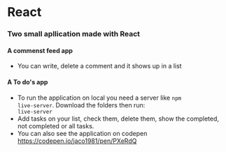 # React
### Two small apllication made with React
#### A commenst feed app
* You can write, delete a comment and it shows up in a list

#### A To do's app
* To run the application on local you need a server like <code>npm live-server</code>. Download the folders then run: <code> live-server</code>
* Add tasks on your list, check them, delete them, show the completed, not completed or all tasks. 
* You can also see the application on codepen https://codepen.io/jaco1981/pen/PXeRdQ  
